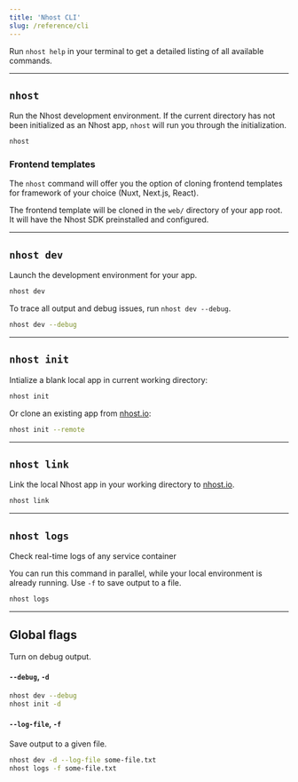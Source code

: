 ```yaml
---
title: 'Nhost CLI'
slug: /reference/cli
---
```


Run `nhost help` in your terminal to get a detailed listing of all available commands.

---

## `nhost`

Run the Nhost development environment. If the current directory has not been initialized as an Nhost app, `nhost` will run you through the initialization.

```bash
nhost
```

### Frontend templates

The `nhost` command will offer you the option of cloning frontend templates for framework of your choice (Nuxt, Next.js, React).

The frontend template will be cloned in the `web/` directory of your app root. It will have the Nhost SDK preinstalled and configured.

---

## `nhost dev`

Launch the development environment for your app.

```bash
nhost dev
```

To trace all output and debug issues, run `nhost dev --debug`.

```bash
nhost dev --debug
```

---

## `nhost init`

Intialize a blank local app in current working directory:

```bash
nhost init
```

Or clone an existing app from [nhost.io](https://nhost.io):

```bash
nhost init --remote
```

---

## `nhost link`

Link the local Nhost app in your working directory to [nhost.io](https://nhost.io).

```bash
nhost link
```

---

## `nhost logs`

Check real-time logs of any service container

You can run this command in parallel, while your local environment is already running. Use `-f` to save output to a file.

```bash
nhost logs
```

---

## Global flags

Turn on debug output.

#### `--debug`, `-d`

```bash
nhost dev --debug
nhost init -d
```

#### `--log-file`, `-f`

Save output to a given file.

```bash
nhost dev -d --log-file some-file.txt
nhost logs -f some-file.txt
```
